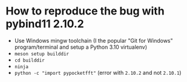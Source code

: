 # How to reproduce the bug with pybind11 2.10.2

- Use Windows mingw toolchain (I the popular "Git for Windows"
program/terminal and setup a Python 3.10 virtualenv)
- `meson setup builddir`
- `cd builddir`
- `ninja`
- `python -c "import pypocketfft"` (error with `2.10.2` and not `2.10.1`)
